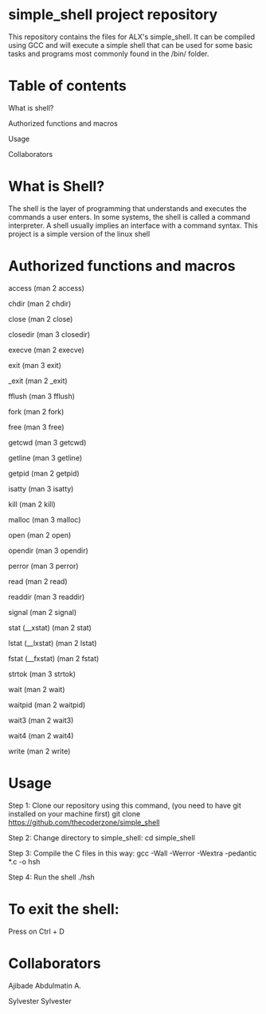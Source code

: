 # simple_shell project repository
This repository contains the files for ALX's simple_shell. It can be compiled using GCC and will execute a simple shell that can be used for some basic tasks and programs most commonly found in the /bin/ folder.
# Table of contents
What is shell?

Authorized functions and macros

Usage

Collaborators

# What is Shell?
The shell is the layer of programming that understands and executes the commands a user enters. In some systems, the shell is called a command interpreter. A shell usually implies an interface with a command syntax.
This project is a simple version of the linux shell

# Authorized functions and macros

access (man 2 access)

chdir (man 2 chdir)

close (man 2 close)

closedir (man 3 closedir)

execve (man 2 execve)

exit (man 3 exit)

_exit (man 2 _exit)

fflush (man 3 fflush)

fork (man 2 fork)

free (man 3 free)

getcwd (man 3 getcwd)

getline (man 3 getline)

getpid (man 2 getpid)

isatty (man 3 isatty)

kill (man 2 kill)

malloc (man 3 malloc)

open (man 2 open)

opendir (man 3 opendir)

perror (man 3 perror)

read (man 2 read)

readdir (man 3 readdir)

signal (man 2 signal)

stat (__xstat) (man 2 stat)

lstat (__lxstat) (man 2 lstat)

fstat (__fxstat) (man 2 fstat)

strtok (man 3 strtok)

wait (man 2 wait)

waitpid (man 2 waitpid)

wait3 (man 2 wait3)

wait4 (man 2 wait4)

write (man 2 write)

# Usage
Step 1: Clone our repository using this command, (you need to have git installed on your machine first)
git clone https://github.com/thecoderzone/simple_shell

Step 2: Change directory to simple_shell:
cd simple_shell

Step 3: Compile the C files in this way:
gcc -Wall -Werror -Wextra -pedantic *.c -o hsh

Step 4: Run the shell
./hsh

# To exit the shell:
Press on Ctrl + D

# Collaborators
Ajibade Abdulmatin A.

Sylvester Sylvester
